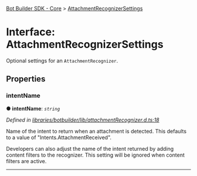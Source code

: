 [Bot Builder SDK - Core](../README.md) > [AttachmentRecognizerSettings](../interfaces/botbuilder.attachmentrecognizersettings.md)



# Interface: AttachmentRecognizerSettings


Optional settings for an `AttachmentRecognizer`.


## Properties
<a id="intentname"></a>

###  intentName

**●  intentName**:  *`string`* 

*Defined in [libraries/botbuilder/lib/attachmentRecognizer.d.ts:18](https://github.com/Microsoft/botbuilder-js/blob/0b16877/libraries/botbuilder/lib/attachmentRecognizer.d.ts#L18)*



Name of the intent to return when an attachment is detected. This defaults to a value of "Intents.AttachmentReceived".

Developers can also adjust the name of the intent returned by adding content filters to the recognizer. This setting will be ignored when content filters are active.




___


